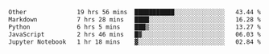 <!--START_SECTION:waka-->

```txt
Other              19 hrs 56 mins  ███████████░░░░░░░░░░░░░░   43.44 %
Markdown           7 hrs 28 mins   ████░░░░░░░░░░░░░░░░░░░░░   16.28 %
Python             6 hrs 5 mins    ███▒░░░░░░░░░░░░░░░░░░░░░   13.27 %
JavaScript         2 hrs 46 mins   █▓░░░░░░░░░░░░░░░░░░░░░░░   06.03 %
Jupyter Notebook   1 hr 18 mins    ▓░░░░░░░░░░░░░░░░░░░░░░░░   02.84 %
```

<!--END_SECTION:waka--> 
 
